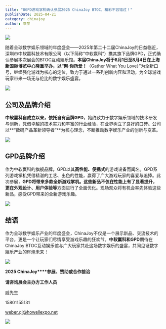 ```yaml
---
title: "0GPD游戏掌机确认参展2025 ChinaJoy BTOC，精彩不容错过！"
publishDate: 2025-04-21
category: chinajoy
author: 莱尔
---
```


![](https://ec-net-1251389766.cos.ap-shanghai.myqcloud.com/wp-content/uploads/2025/04/20250421180935465.jpeg)

随着全球数字娱乐领域的年度盛会——2025年第二十二届ChinaJoy的日益临近，深圳市中软赢科技术有限公司（以下简称“中软赢科”）携其旗下品牌GPD，正式确认参展本次展会的BTOC互动娱乐馆。**本届ChinaJoy将于8月1日至8月4日在上海新国际博览中心隆重举办，以“聚·你所爱！**（Gather What You Love）”为全新口号，继续强化游戏为核心的定位，致力于通过一系列创新内容和活动，为全球游戏玩家带来一场无与伦比的数字娱乐盛宴。

![](https://ec-net-1251389766.cos.ap-shanghai.myqcloud.com/wp-content/uploads/2025/04/20250421180934396.jpeg)

## 公司及品牌介绍

**中软赢科‌**自成立以来，依托自有品牌**GPD**，始终致力于数字娱乐领域的技术研发与创新，凭借卓越的技术实力和丰富的行业经验，在业界树立了良好的口碑。公司以**“数码产品革新领导者”**为核心理念，不断推动数字娱乐产业的创新与变革。

![](https://ec-net-1251389766.cos.ap-shanghai.myqcloud.com/wp-content/uploads/2025/04/20250421180929178.jpeg)

## ‌GPD品牌‌介绍

作为中软赢科的旗舰品牌，GPD以其**高性能、便携式**的游戏设备而闻名。GPD系列游戏掌机凭借精湛的工艺、出色的性能，赢得了广大游戏玩家的喜爱与追捧。此次参展，**GPD将带来多款全新游戏掌机。**这些新品不仅在性能上有了显著提升，更在**外观设计、用户体验等**方面进行了全面优化。现场观众将有机会率先体验这些新品，感受GPD带来的全新游戏乐趣。

![](https://ec-net-1251389766.cos.ap-shanghai.myqcloud.com/wp-content/uploads/2025/04/20250421180928877.jpeg)

## 结语

作为全球数字娱乐产业的年度盛会，ChinaJoy不仅是一个展示新品、交流技术的平台，更是一个让玩家们尽情享受游戏乐趣的狂欢节。**中软赢科和GPD**期待在ChinaJoy BTOC互动娱乐馆与广大玩家共赴这场数字娱乐的盛宴，共同见证数字娱乐产业的辉煌未来！

![](https://ec-net-1251389766.cos.ap-shanghai.myqcloud.com/wp-content/uploads/2025/04/20250421181100702.png)

**2025 ChinaJoy****参展、赞助或合作接洽**

**请咨询展会主办方工作人员**

戚先生

15801155131

weber.qi@howellexpo.net

![](https://ec-net-1251389766.cos.ap-shanghai.myqcloud.com/wp-content/uploads/2025/04/20250421180932182.jpg)
